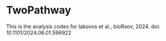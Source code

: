 # TwoPathway
This is the analysis codes for Iakovos et al., bioRxov, 2024. doi: 10.1101/2024.06.01.596922
